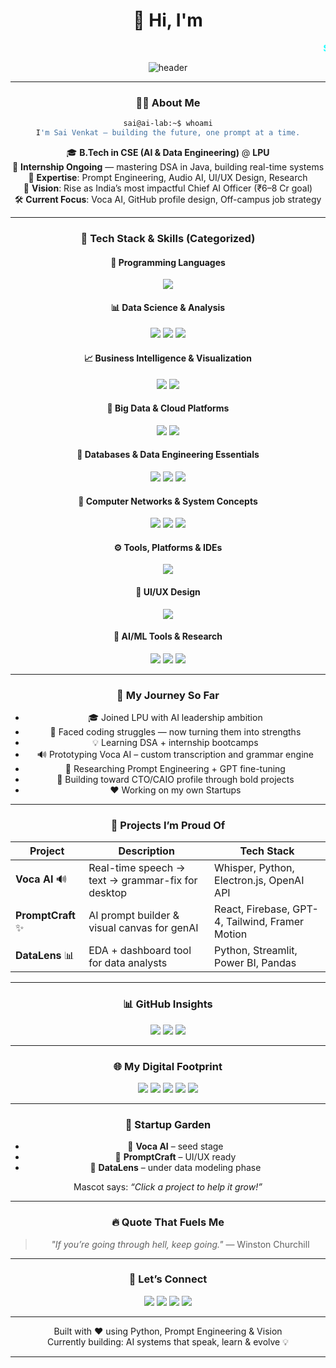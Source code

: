 <div align="center">

# 🌌 Hi, I'm <span>
  <marquee behavior="scroll" direction="left" scrollamount="6">
    <strong style="color:#00FFFF">Sai Venkat</strong> — building the future, one prompt at a time 🚀
  </marquee>
</span>

![header](https://capsule-render.vercel.app/api?type=waving&color=004e92&height=140&section=header&text=Welcome%20to%20Sai's%20AI%20Lab&fontColor=ffffff&fontSize=28&fontAlignY=35)

---

### 👨‍💻 About Me
```bash
sai@ai-lab:~$ whoami
I'm Sai Venkat — building the future, one prompt at a time.
```

🎓 **B.Tech in CSE (AI & Data Engineering)** @ **LPU**  
📌 **Internship Ongoing** — mastering DSA in Java, building real-time systems  
🧠 **Expertise**: Prompt Engineering, Audio AI, UI/UX Design, Research  
🎯 **Vision**: Rise as India’s most impactful Chief AI Officer (₹6–8 Cr goal)  
🛠️ **Current Focus**: Voca AI, GitHub profile design, Off-campus job strategy

---

### 🧠 Tech Stack & Skills (Categorized)

#### 🔢 Programming Languages
<p>
  <img src="https://skillicons.dev/icons?i=python,java,sql" />
</p>

#### 📊 Data Science & Analysis
<p>
  <img src="https://skillicons.dev/icons?i=pandas,numpy" />
  <img src="https://img.shields.io/badge/Matplotlib-20232A?style=flat&logo=python&logoColor=white" />
  <img src="https://img.shields.io/badge/Seaborn-20232A?style=flat&logo=python&logoColor=white" />
</p>

#### 📈 Business Intelligence & Visualization
<p>
  <img src="https://skillicons.dev/icons?i=powerbi" />
  <img src="https://img.shields.io/badge/Excel-217346?style=flat&logo=microsoft-excel&logoColor=white" />
</p>

#### 💃 Big Data & Cloud Platforms
<p>
  <img src="https://img.shields.io/badge/Hadoop-66CCFF?style=flat&logo=apachehadoop&logoColor=black" />
  <img src="https://skillicons.dev/icons?i=aws,azure,mongodb,firebase" />
</p>

#### 🥛 Databases & Data Engineering Essentials
<p>
  <img src="https://skillicons.dev/icons?i=mysql,postgres,mongodb" />
  <img src="https://img.shields.io/badge/SQLite-003B57?style=flat&logo=sqlite&logoColor=white" />
  <img src="https://img.shields.io/badge/ETL-000000?style=flat&logo=data&logoColor=white" />
</p>

#### 🚀 Computer Networks & System Concepts
<p>
  <img src="https://img.shields.io/badge/Computer%20Networks-2C2C2C?style=flat&logo=protonvpn&logoColor=white" />
  <img src="https://img.shields.io/badge/Linux-000000?style=flat&logo=linux&logoColor=yellow" />
  <img src="https://img.shields.io/badge/OS%20Concepts-00599C?style=flat&logo=gnubash&logoColor=white" />
</p>

#### ⚙️ Tools, Platforms & IDEs
<p>
  <img src="https://skillicons.dev/icons?i=git,github,vscode,postman" />
</p>

#### 🎨 UI/UX Design
<p>
  <img src="https://skillicons.dev/icons?i=figma" />
</p>

#### 🧠 AI/ML Tools & Research
<p>
  <img src="https://img.shields.io/badge/Whisper_AI-000?style=flat&logo=openai&logoColor=white" />
  <img src="https://img.shields.io/badge/LangChain-20232A?style=flat&logo=chainlink&logoColor=white" />
  <img src="https://img.shields.io/badge/OpenAI-412991?style=flat&logo=openai&logoColor=white" />
</p>

---

### 🚤 My Journey So Far
- 🎓 Joined LPU with AI leadership ambition
- 🧲 Faced coding struggles — now turning them into strengths
- 💡 Learning DSA + internship bootcamps
- 🔊 Prototyping Voca AI – custom transcription and grammar engine
- 🧪 Researching Prompt Engineering + GPT fine-tuning
- 🚀 Building toward CTO/CAIO profile through bold projects
- ❤️  Working on my own Startups

---

### 🚀 Projects I’m Proud Of
| Project | Description | Tech Stack |
|--------|-------------|-------------|
| **Voca AI** 🔊 | Real-time speech → text → grammar-fix for desktop | Whisper, Python, Electron.js, OpenAI API |
| **PromptCraft** ✨ | AI prompt builder & visual canvas for genAI | React, Firebase, GPT-4, Tailwind, Framer Motion |
| **DataLens** 📊 | EDA + dashboard tool for data analysts | Python, Streamlit, Power BI, Pandas |

---

### 📊 GitHub Insights
<p align="center">
  <img src="https://github-readme-stats.vercel.app/api?username=sai-venkat&show_icons=true&theme=react" />
  <img src="https://github-readme-streak-stats.herokuapp.com?user=sai-venkat&theme=react" />
  <img src="https://github-readme-stats.vercel.app/api/top-langs/?username=sai-venkat&layout=compact&theme=react" />
</p>

---

### 🌐 My Digital Footprint
<p align="center">
  <a href="https://leetcode.com/sai-venkat"><img src="https://img.shields.io/badge/LeetCode-000?style=flat&logo=leetcode&logoColor=yellow" /></a>
  <a href="https://kaggle.com/sai-venkat"><img src="https://img.shields.io/badge/Kaggle-20BEFF?style=flat&logo=kaggle&logoColor=white" /></a>
  <a href="mailto:sai.venkat@email.com"><img src="https://img.shields.io/badge/Gmail-D14836?style=flat&logo=gmail&logoColor=white" /></a>
  <a href="https://linkedin.com/in/sai-venkat"><img src="https://img.shields.io/badge/LinkedIn-0077B5?style=flat&logo=linkedin&logoColor=white" /></a>
  <a href="https://twitter.com/sai_venkat"><img src="https://img.shields.io/badge/Twitter-1DA1F2?style=flat&logo=twitter&logoColor=white" /></a>
</p>

---

### 🌱 Startup Garden
- 🌱 **Voca AI** – seed stage
- 🌿 **PromptCraft** – UI/UX ready
- 🌳 **DataLens** – under data modeling phase

Mascot says: *“Click a project to help it grow!”*

---

### 🔥 Quote That Fuels Me
> _"If you’re going through hell, keep going."_ — Winston Churchill

---

### 🤝 Let’s Connect
<p align="center">
  <a href="https://linkedin.com/in/sai-venkat"><img src="https://img.shields.io/badge/LinkedIn-blue?style=for-the-badge&logo=linkedin" /></a>
  <a href="mailto:sai.venkat@email.com"><img src="https://img.shields.io/badge/Gmail-red?style=for-the-badge&logo=gmail" /></a>
  <a href="https://leetcode.com/sai-venkat"><img src="https://img.shields.io/badge/LeetCode-black?style=for-the-badge&logo=leetcode" /></a>
  <a href="https://kaggle.com/sai-venkat"><img src="https://img.shields.io/badge/Kaggle-blue?style=for-the-badge&logo=kaggle" /></a>
</p>

---

<p align="center">
  Built with ❤️ using Python, Prompt Engineering & Vision
  <br />
  Currently building: AI systems that speak, learn & evolve 💡
</p>

---

<!-- Modular Section Comments for Auto-Update -->
<!-- START ABOUT --> <!-- END ABOUT -->
<!-- START STACK --> <!-- END STACK -->
<!-- START JOURNEY --> <!-- END JOURNEY -->
<!-- START PROJECTS --> <!-- END PROJECTS -->
<!-- START FOOTPRINT --> <!-- END FOOTPRINT -->
<!-- START CONNECT --> <!-- END CONNECT -->

</div>
